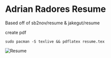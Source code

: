 # Adrian Radores Resume

Based off of sb2nov/resume & jakegut/resume

create pdf

```
sudo pacman -S texlive && pdflatex resume.tex
```

![Resume](resume.png)

